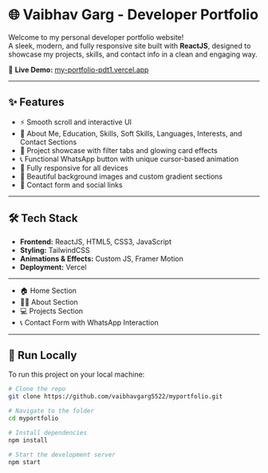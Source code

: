 # 🌐 Vaibhav Garg - Developer Portfolio

Welcome to my personal developer portfolio website!  
A sleek, modern, and fully responsive site built with **ReactJS**, designed to showcase my projects, skills, and contact info in a clean and engaging way.

🔗 **Live Demo:** [my-portfolio-pdt1.vercel.app](https://my-portfolio-pdt1.vercel.app/)

---

## ✨ Features

- ⚡ Smooth scroll and interactive UI
- 👤 About Me, Education, Skills, Soft Skills, Languages, Interests, and Contact Sections
- 💼 Project showcase with filter tabs and glowing card effects
- 📞 Functional WhatsApp button with unique cursor-based animation
- 📱 Fully responsive for all devices
- 🌄 Beautiful background images and custom gradient sections
- 💬 Contact form and social links

---

## 🛠️ Tech Stack

- **Frontend:** ReactJS, HTML5, CSS3, JavaScript
- **Styling:** TailwindCSS
- **Animations & Effects:** Custom JS, Framer Motion
- **Deployment:** Vercel

---

- 🏠 Home Section  
- 🧍‍♂️ About Section  
- 💻 Projects Section  
- 📞 Contact Form with WhatsApp Interaction

---

## 🚀 Run Locally

To run this project on your local machine:

```bash
# Clone the repo
git clone https://github.com/vaibhavgarg5522/myportfolio.git

# Navigate to the folder
cd myportfolio

# Install dependencies
npm install

# Start the development server
npm start
